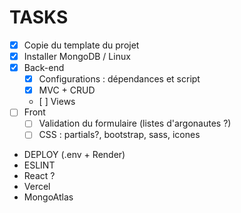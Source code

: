 # TASKS

- [x] Copie du template du projet
- [x] Installer MongoDB / Linux
- [x] Back-end
    - [x] Configurations : dépendances et script
    - [x] MVC + CRUD
    - [ ] Views
- [ ] Front
    - [ ] Validation du formulaire (listes d'argonautes ?)
    - [ ] CSS : partials?, bootstrap, sass, icones
- DEPLOY (.env + Render)
- ESLINT
- React ?
- Vercel
- MongoAtlas
